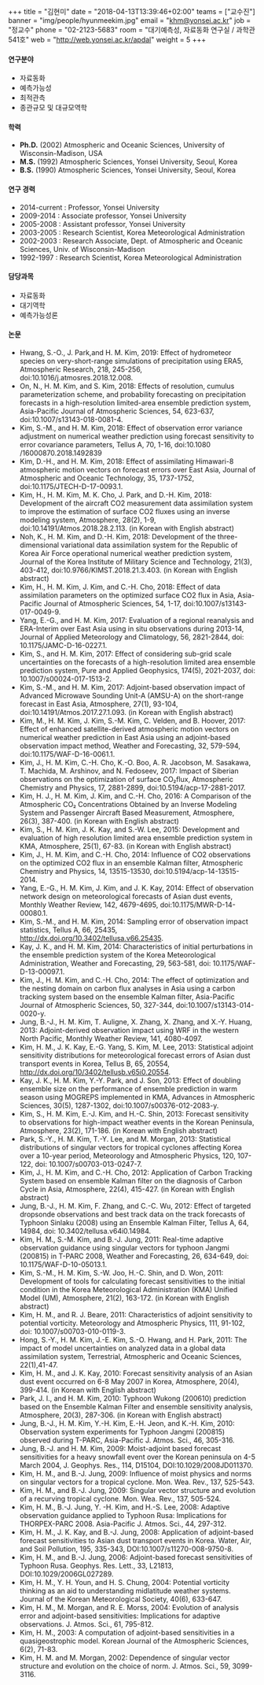 ﻿+++
title = "김현미"
date = "2018-04-13T13:39:46+02:00"
teams = ["교수진"]
banner = "img/people/hyunmeekim.jpg"
email = "khm@yonsei.ac.kr"
job = "정교수"
phone = "02-2123-5683"
room = "대기예측성, 자료동화 연구실 / 과학관 541호"
web = "http://web.yonsei.ac.kr/apdal"
weight = 5
+++

#### 연구분야
+ 자료동화
+ 예측가능성
+ 최적관측
+ 종관규모 및 대규모역학

#### 학력
+ **Ph.D.** (2002) Atmospheric and Oceanic Sciences, University of Wisconsin-Madison, USA
+ **M.S.** (1992) Atmospheric Sciences, Yonsei University, Seoul, Korea
+ **B.S.** (1990) Atmospheric Sciences, Yonsei University, Seoul, Korea

#### 연구 경력
+ 2014-current : Professor, Yonsei University
+ 2009-2014    : Associate professor, Yonsei University
+ 2005-2008    : Assistant professor, Yonsei University
+ 2003-2005    : Research Scientist, Korea Meteorological Administration    
+ 2002-2003    : Research Associate, Dept. of Atmospheric and Oceanic Sciences, Univ. of Wisconsin-Madison
+ 1992-1997    : Research Scientist, Korea Meteorological Administration

#### 담당과목
+ 자료동화
+ 대기역학
+ 예측가능성론

#### 논문
+ Hwang, S.-O., J. Park,and H. M. Kim, 2019: Effect of hydrometeor species on very-short-range simulations of precipitation using ERA5, Atmospheric Research, 218, 245-256, doi:10.1016/j.atmosres.2018.12.008.
+ On, N., H. M. Kim, and S. Kim, 2018: Effects of resolution, cumulus parameterization scheme, and probability forecasting on precipitation forecasts in a high-resolution limited-area ensemble prediction system, Asia-Pacific Journal of Atmospheric Sciences, 54, 623-637, doi:10.1007/s13143-018-0081-4.
+ Kim, S.-M., and H. M. Kim, 2018: Effect of observation error variance adjustment on numerical weather prediction using forecast sensitivity to error covariance parameters, Tellus A, 70, 1-16, doi:10.1080 /16000870.2018.1492839 
+ Kim, D.-H., and H. M. Kim, 2018: Effect of assimilating Himawari-8 atmospheric motion vectors on forecast errors over East Asia, Journal of Atmospheric and Oceanic Technology, 35, 1737-1752, doi:10.1175/JTECH-D-17-0093.1.
+ Kim, H., H. M. Kim, M. K. Cho, J. Park, and D.-H. Kim, 2018:  Development of the aircraft CO2 measurement data assimilation system to improve the estimation of surface CO2 fluxes using an inverse modeling system, Atmosphere, 28(2), 1-9, doi:10.14191/Atmos.2018.28.2.113. (in Korean with English abstract)  
+ Noh, K., H. M. Kim, and D.-H. Kim, 2018: Development of the three-dimensional variational data assimilation system for the Republic of Korea Air Force operational numerical weather prediction system, Journal of the Korea Institute of Military Science and Technology, 21(3), 403-412, doi:10.9766/KIMST.2018.21.3.403. (in Korean with English abstract)
+ Kim, H., H. M. Kim, J. Kim, and C.-H. Cho, 2018: Effect of data assimilation parameters on the optimized surface CO2 flux in Asia, Asia-Pacific Journal of Atmospheric Sciences, 54, 1-17, doi:10.1007/s13143-017-0049-9.
+ Yang, E.-G., and H. M. Kim, 2017: Evaluation of a regional reanalysis and ERA-Interim over East Asia using in situ observations during 2013-14, Journal of Applied Meteorology and Climatology, 56, 2821-2844, doi: 10.1175/JAMC-D-16-0227.1.
+ Kim, S., and H. M. Kim, 2017: Effect of considering sub-grid scale uncertainties on the forecasts of a high-resolution limited area ensemble prediction system, Pure and Applied Geophysics, 174(5), 2021-2037, doi: 10.1007/s00024-017-1513-2.
+ Kim, S.-M., and H. M. Kim, 2017: Adjoint-based observation impact of Advanced Microwave Sounding Unit-A (AMSU-A) on the short-range forecast in East Asia, Atmosphere, 27(1), 93-104, doi:10.14191/Atmos.2017.27.1.093. (in Korean with English abstract)
+ Kim, M., H. M. Kim, J. Kim, S.-M. Kim, C. Velden, and B. Hoover, 2017: Effect of enhanced satellite-derived atmospheric motion vectors on numerical weather prediction in East Asia using an adjoint-based observation impact method, Weather and Forecasting, 32, 579-594, doi:10.1175/WAF-D-16-0061.1.
+ Kim, J., H. M. Kim, C.-H. Cho, K.-O. Boo, A. R. Jacobson, M. Sasakawa, T. Machida, M. Arshinov, and N. Fedoseev, 2017: Impact of Siberian observations on the optimization of surface CO₂flux, Atmospheric Chemistry and Physics, 17, 2881-2899, doi:10.5194/acp-17-2881-2017.
+ Kim, H. J., H. M. Kim, J. Kim, and C.-H. Cho, 2016: A Comparison of the Atmospheric CO₂ Concentrations Obtained by an Inverse Modeling System and Passenger Aircraft Based Measurement, Atmosphere, 26(3), 387-400. (in Korean with English abstract)
+ Kim, S., H. M. Kim, J. K. Kay, and S.-W. Lee, 2015: Development and evaluation of high resolution limited area ensemble prediction system in KMA, Atmosphere, 25(1), 67-83. (in Korean with English abstract)
+ Kim, J., H. M. Kim, and C.-H. Cho, 2014: Influence of CO2 observations on the optimized CO2 flux in an ensemble Kalman filter, Atmospheric Chemistry and Physics, 14, 13515-13530, doi:10.5194/acp-14-13515-2014.
+ Yang, E.-G., H. M. Kim, J. Kim, and J. K. Kay, 2014: Effect of observation network design on meteorological forecasts of Asian dust events, Monthly Weather Review, 142, 4679-4695, doi:10.1175/MWR-D-14-00080.1.
+ Kim, S.-M., and H. M. Kim, 2014: Sampling error of observation impact statistics, Tellus A, 66, 25435, http://dx.doi.org/10.3402/tellusa.v66.25435.
+ Kay, J. K., and H. M. Kim, 2014: Characteristics of initial perturbations in the ensemble prediction system of the Korea Meteorological Administration, Weather and Forecasting, 29, 563-581, doi: 10.1175/WAF-D-13-00097.1.
+ Kim, J., H. M. Kim, and C.-H. Cho, 2014: The effect of optimization and the nesting domain on carbon flux analyses in Asia using a carbon tracking system based on the ensemble Kalman filter, Asia-Pacific Journal of Atmospheric Sciences, 50, 327-344, doi:10.1007/s13143-014-0020-y.
+ Jung, B.-J., H. M. Kim, T. Auligne, X. Zhang, X. Zhang, and X.-Y. Huang, 2013: Adjoint-derived observation impact using WRF in the western North Pacific, Monthly Weather Review, 141, 4080-4097.
+ Kim, H. M., J. K. Kay, E.-G. Yang, S. Kim, M. Lee, 2013: Statistical adjoint sensitivity distributions for meteorological forecast errors of Asian dust transport events in Korea, Tellus B, 65, 20554, http://dx.doi.org/10/3402/tellusb.v65i0.20554.
+ Kay, J. K., H. M. Kim, Y.-Y. Park, and J. Son, 2013: Effect of doubling ensemble size on the performance of ensemble prediction in warm season using MOGREPS implemented in KMA, Advances in Atmospheric Sciences, 30(5), 1287-1302, doi:10.1007/s00376-012-2083-y.
+ Kim, S., H. M. Kim, E.-J. Kim, and H.-C. Shin, 2013: Forecast sensitivity to observations for high-impact weather events in the Korean Peninsula, Atmosphere, 23(2), 171-186. (in Korean with English abstract)
+ Park, S.-Y., H. M. Kim, T.-Y. Lee, and M. Morgan, 2013: Statistical distributions of singular vectors for tropical cyclones affecting Korea over a 10-year period, Meteorology and Atmospheric Physics, 120, 107-122, doi: 10.1007/s00703-013-0247-7.
+ Kim, J., H. M. Kim, and C.-H. Cho, 2012: Application of Carbon Tracking System based on ensemble Kalman filter on the diagnosis of Carbon Cycle in Asia, Atmosphere, 22(4), 415-427. (in Korean with English abstract)
+ Jung, B.-J., H. M. Kim, F. Zhang, and C.-C. Wu, 2012: Effect of targeted dropsonde observations and best track data on the track forecasts of Typhoon Sinlaku (2008) using an Ensemble Kalman Filter, Tellus A, 64, 14984, doi: 10.3402/tellusa.v64i0.14984.
+ Kim, H. M., S.-M. Kim, and B.-J. Jung, 2011: Real-time adaptive observation guidance using singular vectors for typhoon Jangmi (200815) in T-PARC 2008, Weather and Forecasting, 26, 634-649, doi: 10.1175/WAF-D-10-05013.1.
+ Kim, S.-M., H. M. Kim,  S.-W. Joo, H.-C. Shin, and D. Won, 2011: Development of tools for calculating forecast sensitivities to the initial condition in the Korea Meteorological Administration (KMA) Unified Model (UM), Atmosphere, 21(2), 163-172. (in Korean with English abstract)
+ Kim, H. M., and R. J. Beare, 2011: Characteristics of adjoint sensitivity to potential vorticity. Meteorology and Atmospheric Physics, 111, 91-102, doi: 10.1007/s00703-010-0119-3.
+ Hong, S.-Y., H. M. Kim, J.-E. Kim, S.-O. Hwang, and H. Park, 2011: The impact of model uncertainties on analyzed data in a global data assimilation system, Terrestrial, Atmospheric and Oceanic Sciences, 22(1),41-47.
+ Kim, H. M., and J. K. Kay, 2010: Forecast sensitivity analysis of an Asian dust event occurred on 6-8 May 2007 in Korea, Atmosphere, 20(4), 399-414. (in Korean with English abstract)
+ Park, J. I., and H. M. Kim, 2010: Typhoon Wukong (200610) prediction based on the Ensemble Kalman Filter and ensemble sensitivity analysis, Atmosphere, 20(3), 287-306. (in Korean with English abstract)
+ Jung, B.-J., H. M. Kim, Y.-H. Kim, E.-H. Jeon, and K.-H. Kim, 2010: Observation system experiments for Typhoon Jangmi (200815) observed during T-PARC, Asia-Pacific J. Atmos. Sci., 46, 305-316.
+ Jung, B.-J. and H. M. Kim, 2009: Moist-adjoint based forecast sensitivities for a heavy snowfall event over the Korean peninsula on 4-5 March 2004, J. Geophys. Res., 114, D15104, DOI:10.1029/2008JD011370.
+ Kim, H. M., and B.-J. Jung, 2009: Influence of moist physics and norms on singular vectors for a tropical cyclone. Mon. Wea. Rev., 137, 525-543.
+ Kim, H. M., and B.-J. Jung, 2009: Singular vector structure and evolution of a recurving tropical cyclone. Mon. Wea. Rev., 137, 505-524.
+ Kim, H. M., B.-J. Jung, Y. -H. Kim, and H.-S. Lee, 2008: Adaptive observation guidance applied to Typhoon Rusa: Implications for THORPEX-PARC 2008. Asia-Pacific J. Atmos. Sci., 44, 297-312.
+ Kim, H. M., J. K. Kay, and B.-J. Jung, 2008: Application of adjoint-based forecast sensitivities to Asian dust transport events in Korea. Water, Air, and Soil Pollution, 195, 335-343, DOI:10.1007/s11270-008-9750-8.
+ Kim, H. M., and B.-J. Jung, 2006: Adjoint-based forecast sensitivities of Typhoon Rusa. Geophys. Res. Lett., 33, L21813, DOI:10.1029/2006GL027289.
+ Kim, H. M., Y. H. Youn, and H. S. Chung, 2004: Potential vorticity thinking as an aid to understanding midlatitude weather systems. Journal of the Korean Meteorological Society, 40(6), 633-647.
+ Kim, H. M., M. Morgan, and R. E. Morss, 2004: Evolution of analysis error and adjoint-based sensitivities: Implications for adaptive observations.  J. Atmos. Sci., 61, 795-812.
+ Kim, H. M., 2003: A computation of adjoint-based sensitivities in a quasigeostrophic model.  Korean Journal of the Atmospheric Sciences, 6(2), 71-83.
+ Kim, H. M. and M. Morgan, 2002: Dependence of singular vector structure and evolution on the choice of norm. J. Atmos. Sci., 59, 3099-3116.
